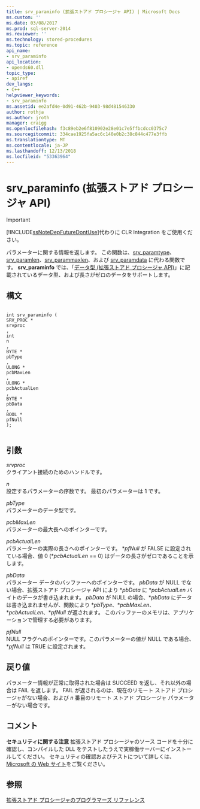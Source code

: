 ```yaml
---
title: srv_paraminfo (拡張ストアド プロシージャ API) | Microsoft Docs
ms.custom: ''
ms.date: 03/08/2017
ms.prod: sql-server-2014
ms.reviewer: ''
ms.technology: stored-procedures
ms.topic: reference
api_name:
- srv_paraminfo
api_location:
- opends60.dll
topic_type:
- apiref
dev_langs:
- C++
helpviewer_keywords:
- srv_paraminfo
ms.assetid: ee2afd4e-0d91-462b-9403-98d481546330
author: rothja
ms.author: jroth
manager: craigg
ms.openlocfilehash: f3c89eb2e6f810902e28e01c7e5ffbcdcc0375c7
ms.sourcegitcommit: 334cae1925fa5ac6c140e0b2c38c844c477e3ffb
ms.translationtype: MT
ms.contentlocale: ja-JP
ms.lasthandoff: 12/13/2018
ms.locfileid: "53363964"
---
```

# <a name="srvparaminfo-extended-stored-procedure-api"></a>srv_paraminfo (拡張ストアド プロシージャ API)
    
> [!IMPORTANT]  
>  [!INCLUDE[ssNoteDepFutureDontUse](../../includes/ssnotedepfuturedontuse-md.md)]代わりに CLR Integration をご使用ください。  
  
 パラメーターに関する情報を返します。 この関数は、[srv_paramtype](srv-paramtype-extended-stored-procedure-api.md)、[srv_paramlen](srv-paramlen-extended-stored-procedure-api.md)、[srv_parammaxlen](srv-parammaxlen-extended-stored-procedure-api.md)、および [srv_paramdata](srv-paramdata-extended-stored-procedure-api.md) に代わる関数です。 **srv_paraminfo** では、「[データ型 (拡張ストアド プロシージャ API)](data-types-extended-stored-procedure-api.md)」に記載されているデータ型、および長さがゼロのデータをサポートします。  
  
## <a name="syntax"></a>構文  
  
```  
  
int srv_paraminfo (  
SRV_PROC *  
srvproc  
,  
int  
n  
,  
BYTE *  
pbType  
,  
ULONG *  
pcbMaxLen  
,  
ULONG *  
pcbActualLen  
,  
BYTE *  
pbData  
,  
BOOL *  
pfNull  
);  
  
```  
  
## <a name="arguments"></a>引数  
 *srvproc*  
 クライアント接続のためのハンドルです。  
  
 *n*  
 設定するパラメーターの序数です。 最初のパラメーターは 1 です。  
  
 *pbType*  
 パラメーターのデータ型です。  
  
 *pcbMaxLen*  
 パラメーターの最大長へのポインターです。  
  
 *pcbActualLen*  
 パラメーターの実際の長さへのポインターです。 **pfNull* が FALSE に設定されている場合、値 0 (\**pcbActualLen* == 0) はデータの長さがゼロであることを示します。  
  
 *pbData*  
 パラメーター データのバッファーへのポインターです。 *pbData* が NULL でない場合、拡張ストアド プロシージャ API により \**pbData* に \**pcbActualLen* バイトのデータが書き込まれます。 *pbData* が NULL の場合、\**pbData* にデータは書き込まれませんが、関数により \**pbType*、\**pcbMaxLen*、\**pcbActualLen*、**pfNull* が返されます。 このバッファーのメモリは、アプリケーションで管理する必要があります。  
  
 *pfNull*  
 NULL フラグへのポインターです。このパラメーターの値が NULL である場合、 **pfNull* は TRUE に設定されます。  
  
## <a name="returns"></a>戻り値  
 パラメーター情報が正常に取得された場合は SUCCEED を返し、それ以外の場合は FAIL を返します。 FAIL が返されるのは、現在のリモート ストアド プロシージャがない場合、および *n* 番目のリモート ストアド プロシージャ パラメーターがない場合です。  
  
## <a name="remarks"></a>コメント  
 **セキュリティに関する注意** 拡張ストアド プロシージャのソース コードを十分に確認し、コンパイルした DLL をテストしたうえで実稼働サーバーにインストールしてください。 セキュリティの確認およびテストについて詳しくは、[Microsoft の Web サイト](https://go.microsoft.com/fwlink/?LinkID=54761&amp;clcid=0x409https://msdn.microsoft.com/security/)をご覧ください。  
  
## <a name="see-also"></a>参照  
 [拡張ストアド プロシージャのプログラマーズ リファレンス](database-engine-extended-stored-procedures-reference.md)  
  
  
